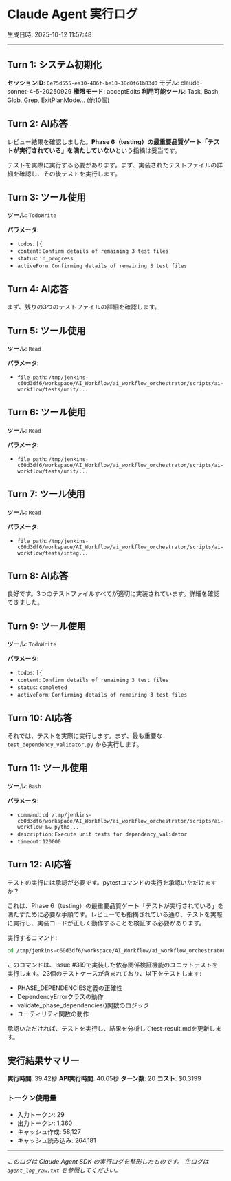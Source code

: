 # Claude Agent 実行ログ

生成日時: 2025-10-12 11:57:48

---

## Turn 1: システム初期化

**セッションID**: `0e75d555-ea30-406f-be10-38d0f61b83d0`
**モデル**: claude-sonnet-4-5-20250929
**権限モード**: acceptEdits
**利用可能ツール**: Task, Bash, Glob, Grep, ExitPlanMode... (他10個)

## Turn 2: AI応答

レビュー結果を確認しました。**Phase 6（testing）の最重要品質ゲート「テストが実行されている」を満たしていない**という指摘は妥当です。

テストを実際に実行する必要があります。まず、実装されたテストファイルの詳細を確認し、その後テストを実行します。

## Turn 3: ツール使用

**ツール**: `TodoWrite`

**パラメータ**:
- `todos`: `[{`
- `content`: `Confirm details of remaining 3 test files`
- `status`: `in_progress`
- `activeForm`: `Confirming details of remaining 3 test files`

## Turn 4: AI応答

まず、残りの3つのテストファイルの詳細を確認します。

## Turn 5: ツール使用

**ツール**: `Read`

**パラメータ**:
- `file_path`: `/tmp/jenkins-c60d3df6/workspace/AI_Workflow/ai_workflow_orchestrator/scripts/ai-workflow/tests/unit/...`

## Turn 6: ツール使用

**ツール**: `Read`

**パラメータ**:
- `file_path`: `/tmp/jenkins-c60d3df6/workspace/AI_Workflow/ai_workflow_orchestrator/scripts/ai-workflow/tests/unit/...`

## Turn 7: ツール使用

**ツール**: `Read`

**パラメータ**:
- `file_path`: `/tmp/jenkins-c60d3df6/workspace/AI_Workflow/ai_workflow_orchestrator/scripts/ai-workflow/tests/integ...`

## Turn 8: AI応答

良好です。3つのテストファイルすべてが適切に実装されています。詳細を確認できました。

## Turn 9: ツール使用

**ツール**: `TodoWrite`

**パラメータ**:
- `todos`: `[{`
- `content`: `Confirm details of remaining 3 test files`
- `status`: `completed`
- `activeForm`: `Confirming details of remaining 3 test files`

## Turn 10: AI応答

それでは、テストを実際に実行します。まず、最も重要な `test_dependency_validator.py` から実行します。

## Turn 11: ツール使用

**ツール**: `Bash`

**パラメータ**:
- `command`: `cd /tmp/jenkins-c60d3df6/workspace/AI_Workflow/ai_workflow_orchestrator/scripts/ai-workflow && pytho...`
- `description`: `Execute unit tests for dependency_validator`
- `timeout`: `120000`

## Turn 12: AI応答

テストの実行には承認が必要です。pytestコマンドの実行を承認いただけますか？

これは、Phase 6（testing）の最重要品質ゲート「テストが実行されている」を満たすために必要な手順です。レビューでも指摘されている通り、テストを実際に実行し、実装コードが正しく動作することを検証する必要があります。

実行するコマンド:
```bash
cd /tmp/jenkins-c60d3df6/workspace/AI_Workflow/ai_workflow_orchestrator/scripts/ai-workflow && python -m pytest tests/unit/utils/test_dependency_validator.py -v --tb=short
```

このコマンドは、Issue #319で実装した依存関係検証機能のユニットテストを実行します。23個のテストケースが含まれており、以下をテストします:
- PHASE_DEPENDENCIES定義の正確性
- DependencyErrorクラスの動作
- validate_phase_dependencies()関数のロジック
- ユーティリティ関数の動作

承認いただければ、テストを実行し、結果を分析してtest-result.mdを更新します。

## 実行結果サマリー

**実行時間**: 39.42秒
**API実行時間**: 40.65秒
**ターン数**: 20
**コスト**: $0.3199

### トークン使用量
- 入力トークン: 29
- 出力トークン: 1,360
- キャッシュ作成: 58,127
- キャッシュ読み込み: 264,181

---

*このログは Claude Agent SDK の実行ログを整形したものです。*
*生ログは `agent_log_raw.txt` を参照してください。*